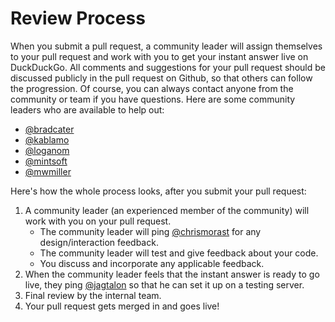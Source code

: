 # Review Process

When you submit a pull request, a community leader will assign themselves to your pull request and work with you to get your instant answer live on DuckDuckGo. All comments and suggestions for your pull request should be discussed publicly in the pull request on Github, so that others can follow the progression. Of course, you can always contact anyone from the community or team if you have questions. Here are some community leaders who are available to help out: 

- [@bradcater](https://github.com/bradcater)
- [@kablamo](https://github.com/kablamo)
- [@loganom](https://github.com/loganom)
- [@mintsoft](https://github.com/mintsoft)
- [@mwmiller](https://github.com/mwmiller)

Here's how the whole process looks, after you submit your pull request:

1. A community leader (an experienced member of the community) will work with you on your pull request.
   - The community leader will ping [@chrismorast](https://github.com/chrismorast) for any design/interaction feedback.
   - The community leader will test and give feedback about your code.
   - You discuss and incorporate any applicable feedback.
2. When the community leader feels that the instant answer is ready to go live, they ping [@jagtalon](https://github.com/jagtalon) so that he can set it up on a testing server.
3. Final review by the internal team.
4. Your pull request gets merged in and goes live!
